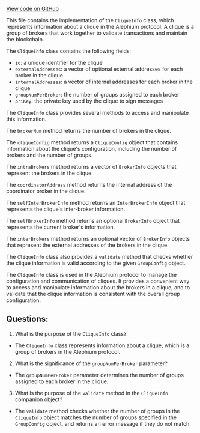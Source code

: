 [View code on GitHub](https://github.com/alephium/alephium/protocol/src/main/scala/org/alephium/protocol/model/CliqueInfo.scala)

This file contains the implementation of the `CliqueInfo` class, which represents information about a clique in the Alephium protocol. A clique is a group of brokers that work together to validate transactions and maintain the blockchain. 

The `CliqueInfo` class contains the following fields:
- `id`: a unique identifier for the clique
- `externalAddresses`: a vector of optional external addresses for each broker in the clique
- `internalAddresses`: a vector of internal addresses for each broker in the clique
- `groupNumPerBroker`: the number of groups assigned to each broker
- `priKey`: the private key used by the clique to sign messages

The `CliqueInfo` class provides several methods to access and manipulate this information. 

The `brokerNum` method returns the number of brokers in the clique. 

The `cliqueConfig` method returns a `CliqueConfig` object that contains information about the clique's configuration, including the number of brokers and the number of groups. 

The `intraBrokers` method returns a vector of `BrokerInfo` objects that represent the brokers in the clique. 

The `coordinatorAddress` method returns the internal address of the coordinator broker in the clique. 

The `selfInterBrokerInfo` method returns an `InterBrokerInfo` object that represents the clique's inter-broker information. 

The `selfBrokerInfo` method returns an optional `BrokerInfo` object that represents the current broker's information. 

The `interBrokers` method returns an optional vector of `BrokerInfo` objects that represent the external addresses of the brokers in the clique. 

The `CliqueInfo` class also provides a `validate` method that checks whether the clique information is valid according to the given `GroupConfig` object. 

The `CliqueInfo` class is used in the Alephium protocol to manage the configuration and communication of cliques. It provides a convenient way to access and manipulate information about the brokers in a clique, and to validate that the clique information is consistent with the overall group configuration.
## Questions: 
 1. What is the purpose of the `CliqueInfo` class?
- The `CliqueInfo` class represents information about a clique, which is a group of brokers in the Alephium protocol.
2. What is the significance of the `groupNumPerBroker` parameter?
- The `groupNumPerBroker` parameter determines the number of groups assigned to each broker in the clique.
3. What is the purpose of the `validate` method in the `CliqueInfo` companion object?
- The `validate` method checks whether the number of groups in the `CliqueInfo` object matches the number of groups specified in the `GroupConfig` object, and returns an error message if they do not match.